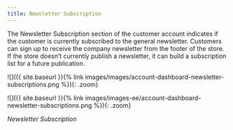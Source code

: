 ```yaml
---
title: Newsletter Subscription
---
```


The Newsletter Subscription section of the customer account indicates if the customer is currently subscribed to the general newsletter. Customers can sign up to receive the company newsletter from the footer of the store. If the store doesn’t currently publish a newsletter, it can build a subscription list for a future publication.

<!--{% if "Default.CE Only" contains site.edition %}-->
![]({{ site.baseurl }}{% link images/images/account-dashboard-newsletter-subscriptions.png %}){: .zoom}
<!--{% endif %}-->
<!--{% if "Default.EE-B2B" contains site.edition %}-->
![]({{ site.baseurl }}{% link images/images-ee/account-dashboard-newsletter-subscriptions.png %}){: .zoom}
<!--{% endif %}-->
_Newsletter Subscription_
